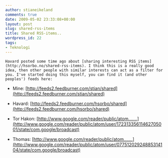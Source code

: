 ```yaml
---
author: stianeikeland
comments: true
date: 2009-05-02 23:33:08+00:00
layout: post
slug: shared-rss-items
title: Shared RSS-items..
wordpress_id: 22
tags:
- Teknologi
---
```



    Havard posted some time ago about [sharing interesting RSS items](http://hsorbo.no/shared-rss-items). I think this is a really good idea, then other people with similar interests can act as a filter for you. I've started doing this myself, you can find it (and other peoples') feeds here:


	
  * Mine: [http://feeds2.feedburner.com/stian/shared](http://feeds2.feedburner.com/stian/shared)


	
  * Havard: [http://feeds2.feedburner.com/hsorbo/shared](http://feeds2.feedburner.com/hsorbo/shared)


	
  * Tor Hakon: [http://www.google.com/reader/public/atom.......](http://www.google.com/reader/public/atom/user/17231335611462705001/state/com.google/broadcast)


	
  * Thomas: [http://www.google.com/reader/public/atom.......](http://www.google.com/reader/public/atom/user/07751202924885314104/state/com.google/broadcast)



  
